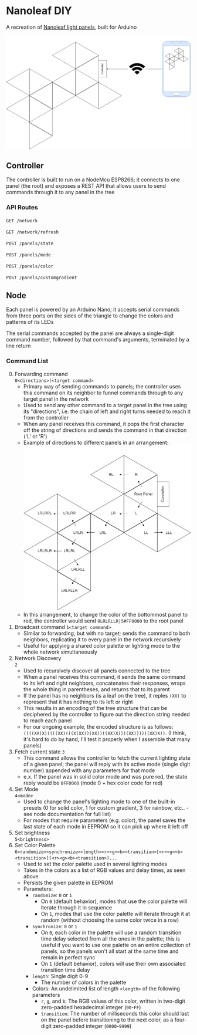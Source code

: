 # Nanoleaf DIY

A recreation of [Nanoleaf light panels](https://nanoleaf.me/en/consumer-led-lighting/products/smarter-series/nanoleaf-light-panels-smarter-kit/), built for Arduino

![Architecture Diagram](docs/Architecture.png)

## Controller

The controller is built to run on a NodeMcu ESP8266; it connects to one panel (the root) and exposes a REST API that allows users to send commands through it to any panel in the tree

### API Routes

`GET /network`

`GET /network/refresh`

`POST /panels/state`

`POST /panels/mode`

`POST /panels/color`

`POST /panels/customgradient`

## Node

Each panel is powered by an Arduino Nano; it accepts serial commands from three ports on the sides of the triangle to change the colors and patterns of its LEDs

The serial commands accepted by the panel are always a single-digit command number, followed by that command's arguments, terminated by a line return

### Command List

0. Forwarding command  
    `0<directions>|<target command>`  
    - Primary way of sending commands to panels; the controller uses this command on its neighbor to funnel commands through to any target panel in the network
    - Used to send any other command to a target panel in the tree using its "directions", i.e. the chain of left and right turns needed to reach it from the controller
    - When any panel receives this command, it pops the first character off the string of directions and sends the command in that direction ('L' or 'R')
    - Example of directions to different panels in an arrangement:
    ![Architecture Diagram](docs/Forwarding_example.png)
    - In this arrangement, to change the color of the bottommost panel to red, the controller would send `0LRLRLLR|5#FF0000` to the root panel
1. Broadcast command
    `1<target command>`
    - Similar to forwarding, but with no target; sends the command to both neighbors, replicating it to every panel in the network recursively
    - Useful for applying a shared color palette or lighting mode to the whole network simultaneously
2. Network Discovery  
    `2`
    - Used to recursively discover all panels connected to the tree
    - When a panel receives this command, it sends the same command to its left and right neighbors, concatenates their responses, wraps the whole thing in parentheses, and returns that to its parent
    - If the panel has no neighbors (is a leaf on the tree), it reples `(XX)` to represent that it has nothing to its left or right
    - This results in an encoding of the tree structure that can be deciphered by the controller to figure out the direction string needed to reach each panel
    - For our ongoing example, the encoded structure is as follows: `((((XX)X)((((XX)(((X(XX))(XX))((XX)X)))(XX))))((XX)X))`. (I think, it's hard to do by hand, I'll test it properly when I assemble that many panels)
3. Fetch current state
    `3`
    - This command allows the controller to fetch the current lighting state of a given panel; the panel will reply with its active mode (single digit number) appended with any parameters for that mode
    - e.x. If the panel was in solid color mode and was pure red, the state reply would be `0FF0000` (mode 0 + hex color code for red)
4. Set Mode  
    `4<mode>`
    - Used to change the panel's lighting mode to one of the built-in presets (0 for solid color, 1 for custom gradient, 3 for rainbow, etc.. - see node documentation for full list)
    - For modes that require parameters (e.g. color), the panel saves the last state of each mode in EEPROM so it can pick up where it left off
5. Set brightness  
    `5<brightness>`
6. Set Color Palette  
    `6<randomize><synchronize><length><r><g><b><transition>[<r><g><b><transition>][<r><g><b><transition>]...`
    - Used to set the color palette used in several lighting modes
    - Takes in the colors as a list of RGB values and delay times, as seen above
    - Persists the given palette in EEPROM
    - Parameters:
      - `randomize`: `0` or `1`
        - On `0` (default behavior), modes that use the color palette will iterate through it in sequence
        - On `1`, modes that use the color palette will iterate through it at random (without choosing the same color twice in a row)
      - `synchronize`: `0` or `1`
        - On `0`, each color in the palette will use a random transition time delay selected from all the ones in the palette; this is useful if you want to use one palette on an entire collection of panels, so the panels won't all start at the same time and remain in perfect sync
        - On `1` (default behavior), colors will use their own associated transition time delay
      - `length`: Single digit 0-9
        - The number of colors in the palette
      - Colors: An undelimited list of length `<length>` of the following parameters
        - `r`, `g`, and `b`: The RGB values of this color, written in two-digit zero-padded hexadecimal integer (`00`-`FF`)
        - `transition`: The number of milliseconds this color should last on the panel before transitioning to the next color, as a four-digit zero-padded integer (`0000`-`9999`)
<!-- 5. Set Refresh Rate  
    `5<refresh rate>`
    - Sets how often the LEDs are updated; has an impact on the speed of certain patterns, but needs reworking, pattern speed should be its own parameter and refresh rate should be a constant value -->
